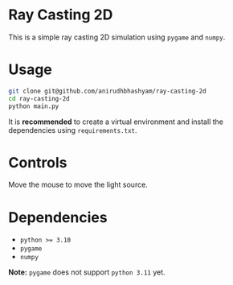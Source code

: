 # Ray Casting 2D

This is a simple ray casting 2D simulation using `pygame` and `numpy`.


# Usage
```bash
git clone git@github.com/anirudhbhashyam/ray-casting-2d
cd ray-casting-2d
python main.py
```
It is **recommended** to create a virtual environment and install the dependencies using `requirements.txt`.

# Controls
Move the mouse to move the light source.

# Dependencies
- `python >= 3.10`
- `pygame`
- `numpy`

**Note:** `pygame` does not support `python 3.11` yet.